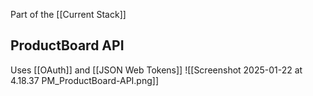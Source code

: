 

Part of the [[Current Stack]]


## ProductBoard API
Uses [[OAuth]] and [[JSON Web Tokens]]
![[Screenshot 2025-01-22 at 4.18.37 PM_ProductBoard-API.png]]